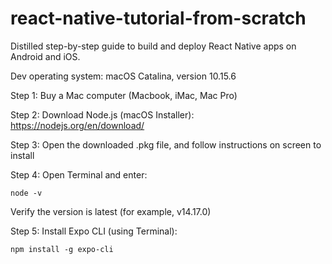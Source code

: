 # react-native-tutorial-from-scratch

Distilled step-by-step guide to build and deploy React Native apps on Android and iOS.

Dev operating system: macOS Catalina, version 10.15.6

Step 1: Buy a Mac computer (Macbook, iMac, Mac Pro)

Step 2: Download Node.js (macOS Installer): https://nodejs.org/en/download/

Step 3: Open the downloaded .pkg file, and follow instructions on screen to install

Step 4: Open Terminal and enter:

```
node -v
```
Verify the version is latest (for example, v14.17.0)

Step 5: Install Expo CLI (using Terminal):
```
npm install -g expo-cli
```
